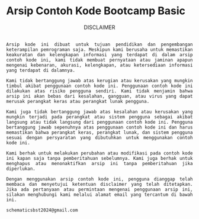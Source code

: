 # Arsip Contoh Kode Bootcamp Basic

<div style="text-align: center;">
    DISCLAIMER <br><br>
</div>

<div style="text-align: justify;">

    Arsip kode ini dibuat untuk tujuan pendidikan dan pengembangan keterampilan pemrograman saja. Meskipun kami berusaha untuk memastikan keakuratan dan kelengkapan informasi yang terdapat di dalam arsip contoh kode ini, kami tidak membuat pernyataan atau jaminan apapun mengenai kebenaran, akurasi, kelengkapan, atau ketersediaan informasi yang terdapat di dalamnya.

    Kami tidak bertanggung jawab atas kerugian atau kerusakan yang mungkin timbul akibat penggunaan contoh kode ini. Penggunaan contoh kode ini dilakukan atas risiko pengguna sendiri. Kami tidak menjamin bahwa arsip ini akan bebas dari kesalahan, gangguan, atau virus yang dapat merusak perangkat keras atau perangkat lunak pengguna.

    Kami juga tidak bertanggung jawab atas kesalahan atau kerusakan yang mungkin terjadi pada perangkat atau sistem pengguna sebagai akibat langsung atau tidak langsung dari penggunaan contoh kode ini. Pengguna bertanggung jawab sepenuhnya atas penggunaan contoh kode ini dan harus memastikan bahwa perangkat keras, perangkat lunak, dan sistem pengguna sesuai dengan persyaratan yang dibutuhkan untuk menggunakan contoh kode ini.

    Kami berhak untuk melakukan perubahan atau modifikasi pada contoh kode ini kapan saja tanpa pemberitahuan sebelumnya. Kami juga berhak untuk menghapus atau menonaktifkan arsip ini tanpa pemberitahuan jika diperlukan.

    Dengan menggunakan arsip contoh kode ini, pengguna dianggap telah membaca dan menyetujui ketentuan disclaimer yang telah ditetapkan. Jika ada pertanyaan atau permintaan mengenai penggunaan arsip ini, silakan menghubungi kami melalui alamat email yang tercantum di bawah ini.

    schematicsbst2024@gmail.com
</div>